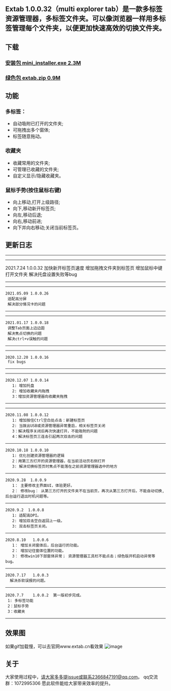  ## Extab 1.0.0.32（multi explorer tab）是一款多标签资源管理器，多标签文件夹。可以像浏览器一样用多标签管理每个文件夹，以便更加快速高效的切换文件夹。
 
 ## 下载
   ### [安装包 mini_installer.exe 2.3M](http://39.101.205.62/download/mini_installer.exe)    
   ### [绿色包 extab.zip 0.9M](http://39.101.205.62/download/extab.zip)
   
   
 ## 功能 
   ### 多标签：
   * 自动吸附已打开的文件夹;
   * 可拖拽出多个窗体;
   * 标签随意拖动。
   ### 收藏夹
   * 收藏常用的文件夹;
   * 可管理已收藏的文件夹;
   * 自定义显示/隐藏收藏夹。
   ### 鼠标手势(按住鼠标右键)
   * 向上移动,打开上级路径; 
   * 向下,移动新开标签页;
   * 向左,移动后退;
   * 向右,移动前进;
   * 向下并向右移动;关闭当前标签页。
       
 ## 更新日志
  **********************************************************************************
  **********************************************************************************
  2021.7.24  1.0.0.32 
   加快新开标签页速度
   增加拖拽文件夹到标签页
   增加鼠标中键打开文件夹
   解决托盘设置失败等bug
  **********************************************************************************
  **********************************************************************************
    2021.05.09 1.0.0.26
     适配高分屏
     解决部分情况卡的问题
   **********************************************************************************
  **********************************************************************************
    2021.01.17 1.0.0.18
     调整Tab页面上边边距
     解决焦点切换的问题
     解决ctrl+v误触的问题
 ***********************************************************************************
 **********************************************************************************
    2020.12.20 1.0.0.16
     fix bugs       
 ***********************************************************************************
 **********************************************************************************
    2020.12.07 1.0.0.14
       1: 增加托盘
       2: 增加收藏夹内拖拽
       3：增加资源管理器向收藏夹拖拽
       
 ***********************************************************************************
 **********************************************************************************
    2020.11.08 1.0.0.12
       1: 增加按住Ctrl空白处点击：新建标签页
       2: 当拨出USB或资源管理器异常重启，相关标签页关闭
       3：解决程序关闭后再次快速打开，不能吸附的问题
       4：解决标签页三连击引起两次双击的问题
 ***********************************************************************************
    2020.10.18 1.0.0.10
       1: 优化创建资源管理器的逻辑　
       2：用第三方打开的资源管理器，在当前活动页右侧打开
       3: 解决切换标签页时焦点不能落在之前资源管理器选中的地方
***********************************************************************************
    2020.9.28  1.0.0.9
       1： 主要修改主界面UI，体验更好。
       2： 修改bug： 从第三方打开的文件夹不在当前页，再次从第三方打开后，不能自动切换, 后台运行退出时机问题等。
***********************************************************************************
    2020.9.2  1.0.0.8
       1: 适配高DPI。
       2: 增加双击空白返回上一级。
       3: 双击标签页关闭。
***********************************************************************************
    2020.8.10   1.0.0.6  
       1： 增加关闭窗体后，后台运行的功能。
       2： 增加记住窗体位置的功能。
       3： 修改win10下部窗体异常； 资源管理器工具栏不能点击；绿色版开机启动异常等bug。
***********************************************************************************
    2020.7.17   1.0.0.3  
      解决杀软误报的问题。
 ***********************************************************************************
    2020.7.7    1.0.0.2  第一版初步完成。
     1: 多标签功能
     2：鼠标手势
     3：收藏夹
***********************************************************************************    
  
       
 ## 效果图
 如果gif加载慢，可以去官网www.extab.cn看效果
 ![image](http://extab-video.oss-cn-beijing.aliyuncs.com/GIF%202020-6-20%209-56-03.gif)
 ## 关于
   大家使用过程中，请大家多多提issue或联系2366847191@qq.com。
   qq交流群：1072995306
   愿此软件能给大家带来效率的提升。
   
